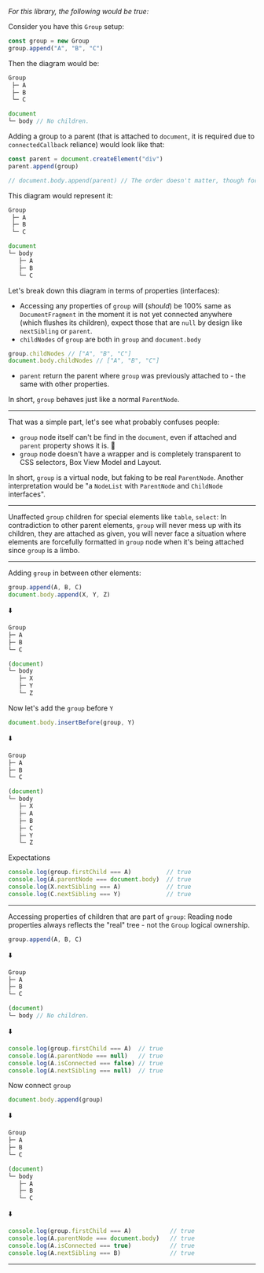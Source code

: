 *For this library, the following would be true:*

Consider you have this `Group` setup:
```js
const group = new Group
group.append("A", "B", "C")
```
Then the diagram would be:
```js
Group
 ├─ A
 ├─ B
 └─ C

document
└─ body // No children.
```

Adding a group to a parent (that is attached to `document`, it is required due to `connectedCallback` reliance) would look like that:
```js
const parent = document.createElement("div")
parent.append(group)

// document.body.append(parent) // The order doesn't matter, though for group to appear in the `parent`, must be attached to a `document` in some way.
```
This diagram would represent it:
```js
Group
 ├─ A
 ├─ B
 └─ C

document
└─ body
   ├─ A
   ├─ B
   └─ C
```

Let's break down this diagram in terms of properties (interfaces):

- Accessing any properties of `group` will (*should*) be 100% same as `DocumentFragment` in the moment it is not yet connected anywhere (which flushes its children), expect those that are `null` by design like `nextSibling` or `parent`.
- `childNodes` of `group` are both in `group` and `document.body`
```js
group.childNodes // ["A", "B", "C"]
document.body.childNodes // ["A", "B", "C"]
```
- `parent` return the parent where `group` was previously attached to - the same with other properties.

In short, `group` behaves just like a normal `ParentNode`.

---

That was a simple part, let's see what probably confuses people:

- `group` node itself can't be find in the `document`, even if attached and `parent` property shows it is. :exploding_head: 
- `group` node doesn't have a wrapper and is completely transparent to CSS selectors, Box View Model and Layout.

In short, `group` is a virtual node, but faking to be real `ParentNode`.
Another interpretation would be "a `NodeList` with `ParentNode` and `ChildNode` interfaces".

---

Unaffected `group` children for special elements like `table`, `select`:
In contradiction to other parent elements, `group` will never mess up with its children, they are attached as given, you will never face a situation where elements are forcefully formatted in `group` node when it's being attached since `group` is a limbo.

---

Adding `group` in between other elements:

```js
group.append(A, B, C)
document.body.append(X, Y, Z)
```
:arrow_down: 
```js
Group
├─ A
├─ B
└─ C

(document)
└─ body
   ├─ X
   ├─ Y
   └─ Z
```

Now let's add the `group` before `Y`
```js
document.body.insertBefore(group, Y)
```
:arrow_down: 
```js
Group
├─ A
├─ B
└─ C

(document)
└─ body
   ├─ X
   ├─ A
   ├─ B
   ├─ C
   ├─ Y
   └─ Z
```

Expectations
```js
console.log(group.firstChild === A)          // true
console.log(A.parentNode === document.body)  // true
console.log(X.nextSibling === A)             // true
console.log(C.nextSibling === Y)             // true
```

---

Accessing properties of children that are part of `group`:
Reading node properties always reflects the "real" tree - not the `Group` logical ownership.

```js
group.append(A, B, C)
```
:arrow_down: 
```js
Group
├─ A
├─ B
└─ C

(document)
└─ body // No children.
```
:arrow_down: 
```js
console.log(group.firstChild === A)  // true
console.log(A.parentNode === null)   // true
console.log(A.isConnected === false) // true
console.log(A.nextSibling === null)  // true
```

Now connect `group`

```js
document.body.append(group)
```
:arrow_down: 
```js
Group
├─ A
├─ B
└─ C

(document)
└─ body
   ├─ A
   ├─ B
   └─ C
```
:arrow_down: 
```js
console.log(group.firstChild === A)           // true
console.log(A.parentNode === document.body)   // true
console.log(A.isConnected === true)           // true
console.log(A.nextSibling === B)              // true
```

---
